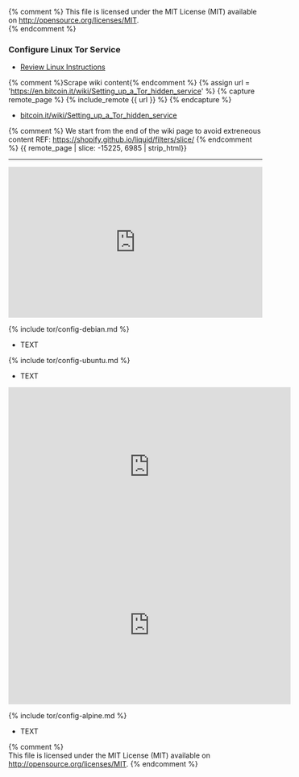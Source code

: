 {% comment %}
This file is licensed under the MIT License (MIT) available on
http://opensource.org/licenses/MIT.		
{% endcomment %}

### Configure Linux Tor Service

* [Review Linux Instructions](https://bitcoin.org/en/full-node#linux-instructions)

{% comment %}Scrape wiki content{% endcomment %}
{% assign url = 'https://en.bitcoin.it/wiki/Setting_up_a_Tor_hidden_service' %}
{% capture remote_page %}
{% include_remote {{ url }} %}
{% endcapture %}

- [bitcoin.it/wiki/Setting_up_a_Tor_hidden_service](https://en.bitcoin.it/wiki/Setting_up_a_Tor_hidden_service)

{% comment %}
We start from the end of the wiki page to avoid extreneous content
REF: https://shopify.github.io/liquid/filters/slice/
{% endcomment %}
{{ remote_page | slice: -15225, 6985 | strip_html}}
<hr>
<center>
<iframe width="100%" height="300em" src="https://www.youtube.com/embed/ak_u5d0onJs" frameborder="0" allow="accelerometer; autoplay; clipboard-write; encrypted-media; gyroscope; picture-in-picture" allowfullscreen></iframe>
</center>

{% include tor/config-debian.md %}	

- TEXT

{% include tor/config-ubuntu.md %}	

- TEXT

<iframe width="560" height="315" src="https://www.youtube.com/embed/lmMVoBgIzNc" frameborder="0" allow="accelerometer; autoplay; clipboard-write; encrypted-media; gyroscope; picture-in-picture" allowfullscreen></iframe>

<iframe width="560" height="315" src="https://www.youtube.com/embed/n2IUYL7hCOI" frameborder="0" allow="accelerometer; autoplay; clipboard-write; encrypted-media; gyroscope; picture-in-picture" allowfullscreen></iframe>


{% include tor/config-alpine.md %}	

- TEXT

{% comment %}		
This file is licensed under the MIT License (MIT) available on
http://opensource.org/licenses/MIT.
{% endcomment %}

